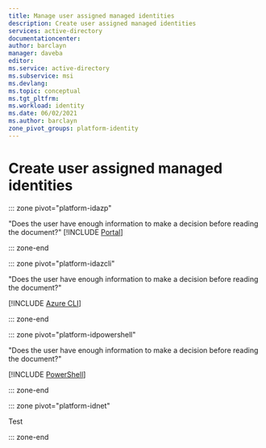 ```yaml
---
title: Manage user assigned managed identities
description: Create user assigned managed identities
services: active-directory
documentationcenter: 
author: barclayn
manager: daveba
editor: 
ms.service: active-directory
ms.subservice: msi
ms.devlang: 
ms.topic: conceptual
ms.tgt_pltfrm: 
ms.workload: identity
ms.date: 06/02/2021
ms.author: barclayn
zone_pivot_groups: platform-identity
---
```


# Create user assigned managed identities


::: zone pivot="platform-idazp"

"Does the user have enough information to make a decision before reading the document?"
 [!INCLUDE [Portal](../../../includes/create-user-assigned-managed-identities-portal.md)]

::: zone-end

::: zone pivot="platform-idazcli"


"Does the user have enough information to make a decision before reading the document?"

 [!INCLUDE [Azure CLI](includes/create-user-assigned-managed-identities-cli.md)]

::: zone-end

::: zone pivot="platform-idpowershell"


"Does the user have enough information to make a decision before reading the document?"

 [!INCLUDE [PowerShell](includes/create-user-assigned-managed-identities-powershell.md)]

::: zone-end

::: zone pivot="platform-idnet"

Test

::: zone-end




